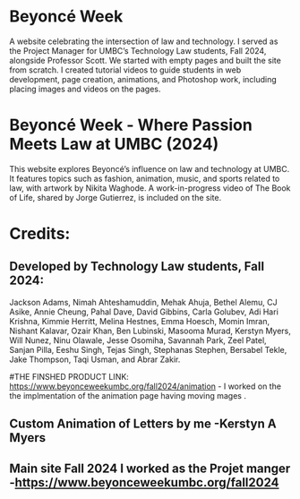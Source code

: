 # Beyoncé Week
A website celebrating the intersection of law and technology. I served as the Project Manager for UMBC’s Technology Law students, Fall 2024, alongside Professor Scott. We started with empty pages and built the site from scratch. I created tutorial videos to guide students in web development, page creation, animations, and Photoshop work, including placing images and videos on the pages.

# Beyoncé Week - Where Passion Meets Law at UMBC (2024)
This website explores Beyoncé’s influence on law and technology at UMBC. It features topics such as fashion, animation, music, and sports related to law, with artwork by Nikita Waghode. A work-in-progress video of The Book of Life, shared by Jorge Gutierrez, is included on the site.

# Credits:
## Developed by Technology Law students, Fall 2024:
Jackson Adams, Nimah Ahteshamuddin, Mehak Ahuja, Bethel Alemu, CJ Asike, Annie Cheung, Pahal Dave, David Gibbins, Carla Golubev, Adi Hari Krishna, Kimmie Herritt, Melina Hestnes, Emma Hoesch, Momin Imran, Nishant Kalavar, Ozair Khan, Ben Lubinski, Masooma Murad, Kerstyn Myers, Will Nunez, Ninu Olawale, Jesse Osomiha, Savannah Park, Zeel Patel, Sanjan Pilla, Eeshu Singh, Tejas Singh, Stephanas Stephen, Bersabel Tekle, Jake Thompson, Taqi Usman, and Abrar Zakir.

#THE FINSHED PRODUCT LINK:
https://www.beyonceweekumbc.org/fall2024/animation - I worked on the the implmentation of the animation page having moving mages . 
## Custom Animation of Letters by me -Kerstyn A Myers
## Main site Fall 2024 I worked as the Projet manger -https://www.beyonceweekumbc.org/fall2024

